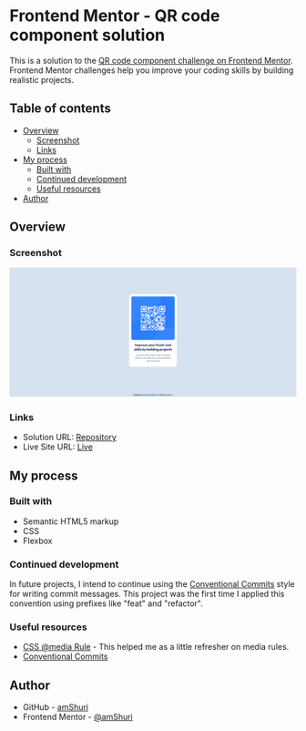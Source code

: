 # Frontend Mentor - QR code component solution

This is a solution to the [QR code component challenge on Frontend Mentor](https://www.frontendmentor.io/challenges/qr-code-component-iux_sIO_H). Frontend Mentor challenges help you improve your coding skills by building realistic projects.

## Table of contents

- [Overview](#overview)
  - [Screenshot](#screenshot)
  - [Links](#links)
- [My process](#my-process)
  - [Built with](#built-with)
  - [Continued development](#continued-development)
  - [Useful resources](#useful-resources)
- [Author](#author)

## Overview

### Screenshot

![](./screenshot.jpg)

### Links

- Solution URL: [Repository](https://github.com/amShuri/qr-code-component)
- Live Site URL: [Live](https://amshuri.github.io/qr-code-component/)

## My process

### Built with

- Semantic HTML5 markup
- CSS
- Flexbox

### Continued development

In future projects, I intend to continue using the [Conventional Commits](https://www.conventionalcommits.org/) style for writing commit messages. This project was the first time I applied this convention using prefixes like "feat" and "refactor".

### Useful resources

- [CSS @media Rule](https://www.w3schools.com/cssref/atrule_media.php) - This helped me as a little refresher on media rules.
- [Conventional Commits](https://www.conventionalcommits.org/en/v1.0.0/)

## Author

- GitHub - [amShuri](https://github.com/amShuri)
- Frontend Mentor - [@amShuri](https://www.frontendmentor.io/profile/amShuri)

